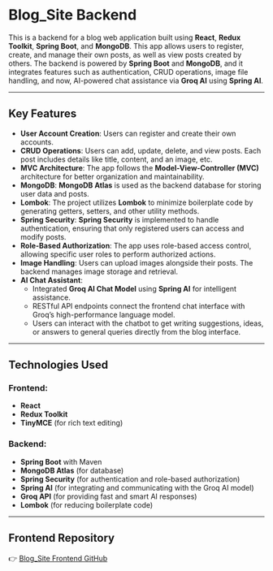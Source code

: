 # Blog_Site Backend

This is a backend for a blog web application built using **React**, **Redux Toolkit**, **Spring Boot**, and **MongoDB**. This app allows users to register, create, and manage their own posts, as well as view posts created by others. The backend is powered by **Spring Boot** and **MongoDB**, and it integrates features such as authentication, CRUD operations, image file handling, and now, AI-powered chat assistance via **Groq AI** using **Spring AI**.

---

## Key Features

- **User Account Creation**: Users can register and create their own accounts.
- **CRUD Operations**: Users can add, update, delete, and view posts. Each post includes details like title, content, and an image, etc.
- **MVC Architecture**: The app follows the **Model-View-Controller (MVC)** architecture for better organization and maintainability.
- **MongoDB**: **MongoDB Atlas** is used as the backend database for storing user data and posts.
- **Lombok**: The project utilizes **Lombok** to minimize boilerplate code by generating getters, setters, and other utility methods.
- **Spring Security**: **Spring Security** is implemented to handle authentication, ensuring that only registered users can access and modify posts.
- **Role-Based Authorization**: The app uses role-based access control, allowing specific user roles to perform authorized actions.
- **Image Handling**: Users can upload images alongside their posts. The backend manages image storage and retrieval.
- **AI Chat Assistant**:
  - Integrated **Groq AI Chat Model** using **Spring AI** for intelligent assistance.
  - RESTful API endpoints connect the frontend chat interface with Groq’s high-performance language model.
  - Users can interact with the chatbot to get writing suggestions, ideas, or answers to general queries directly from the blog interface.

---

## Technologies Used

### Frontend:
- **React**
- **Redux Toolkit**
- **TinyMCE** (for rich text editing)

### Backend:
- **Spring Boot** with Maven
- **MongoDB Atlas** (for database)
- **Spring Security** (for authentication and role-based authorization)
- **Spring AI** (for integrating and communicating with the Groq AI model)
- **Groq API** (for providing fast and smart AI responses)
- **Lombok** (for reducing boilerplate code)

---

## Frontend Repository

👉 [Blog_Site Frontend GitHub](https://github.com/VipinRana08/blog_site)
